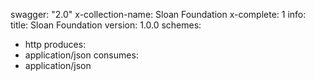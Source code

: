 swagger: "2.0"
x-collection-name: Sloan Foundation
x-complete: 1
info:
  title: Sloan Foundation
  version: 1.0.0
schemes:
- http
produces:
- application/json
consumes:
- application/json